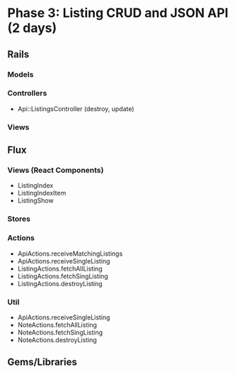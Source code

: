 # Phase 3: Listing CRUD and JSON API (2 days)

## Rails
### Models

### Controllers
* Api::ListingsController (destroy, update)

### Views

## Flux
### Views (React Components)
* ListingIndex
* ListingIndexItem
* ListingShow

### Stores

### Actions
* ApiActions.receiveMatchingListings
* ApiActions.receiveSingleListing
* ListingActions.fetchAllListing
* ListingActions.fetchSingListing
* ListingActions.destroyListing

### Util

* ApiActions.receiveSingleListing
* NoteActions.fetchAllListing
* NoteActions.fetchSingListing
* NoteActions.destroyListing

## Gems/Libraries
